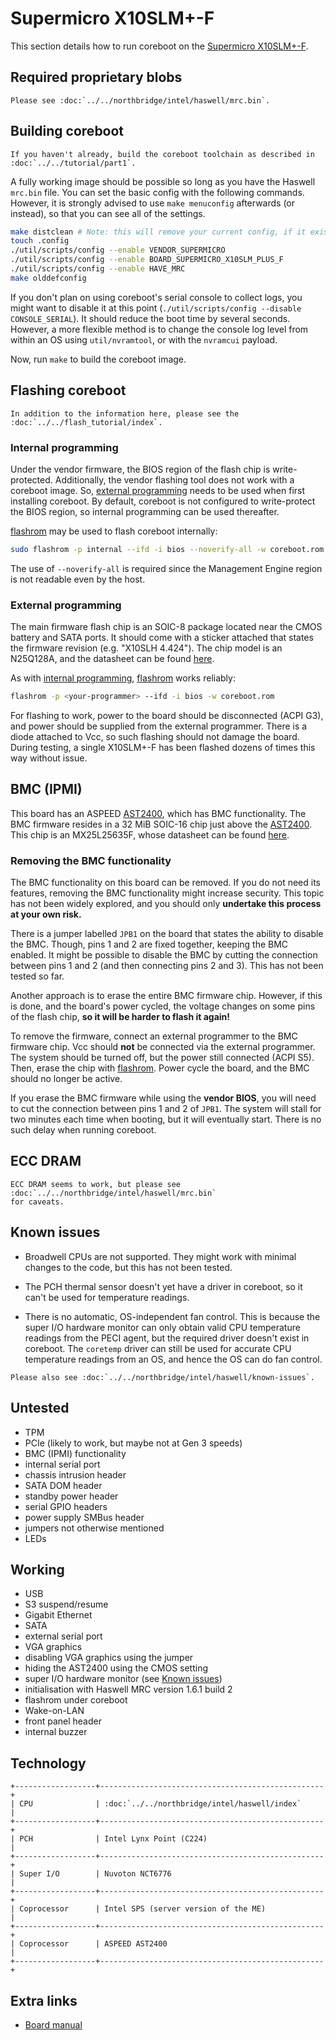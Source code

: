 # Supermicro X10SLM+-F

This section details how to run coreboot on the [Supermicro X10SLM+-F].

## Required proprietary blobs

```eval_rst
Please see :doc:`../../northbridge/intel/haswell/mrc.bin`.
```

## Building coreboot

```eval_rst
If you haven't already, build the coreboot toolchain as described in
:doc:`../../tutorial/part1`.
```

A fully working image should be possible so long as you have the
Haswell `mrc.bin` file. You can set the basic config with the following
commands. However, it is strongly advised to use `make menuconfig`
afterwards (or instead), so that you can see all of the settings.

```bash
make distclean # Note: this will remove your current config, if it exists.
touch .config
./util/scripts/config --enable VENDOR_SUPERMICRO
./util/scripts/config --enable BOARD_SUPERMICRO_X10SLM_PLUS_F
./util/scripts/config --enable HAVE_MRC
make olddefconfig
```

If you don't plan on using coreboot's serial console to collect logs,
you might want to disable it at this point (`./util/scripts/config
--disable CONSOLE_SERIAL`). It should reduce the boot time by several
seconds. However, a more flexible method is to change the console log
level from within an OS using `util/nvramtool`, or with the `nvramcui`
payload.

Now, run `make` to build the coreboot image.

## Flashing coreboot

```eval_rst
In addition to the information here, please see the
:doc:`../../flash_tutorial/index`.
```

### Internal programming

Under the vendor firmware, the BIOS region of the flash chip is
write-protected. Additionally, the vendor flashing tool does not work
with a coreboot image. So, [external programming](#external-programming)
needs to be used when first installing coreboot. By default, coreboot is
not configured to write-protect the BIOS region, so internal programming
can be used thereafter.

[flashrom] may be used to flash coreboot internally:

```bash
sudo flashrom -p internal --ifd -i bios --noverify-all -w coreboot.rom
```

The use of `--noverify-all` is required since the Management Engine
region is not readable even by the host.

### External programming

The main firmware flash chip is an SOIC-8 package located near the CMOS
battery and SATA ports. It should come with a sticker attached that
states the firmware revision (e.g. "X10SLH 4.424"). The chip model is
an N25Q128A, and the datasheet can be found [here][N25Q128A].

As with [internal programming](#internal-programming), [flashrom] works
reliably:

```bash
flashrom -p <your-programmer> --ifd -i bios -w coreboot.rom
```

For flashing to work, power to the board should be disconnected (ACPI
G3), and power should be supplied from the external programmer. There is
a diode attached to Vcc, so such flashing should not damage the board.
During testing, a single X10SLM+-F has been flashed dozens of times this
way without issue.

## BMC (IPMI)

This board has an ASPEED [AST2400], which has BMC functionality. The
BMC firmware resides in a 32 MiB SOIC-16 chip just above the [AST2400].
This chip is an MX25L25635F, whose datasheet can be found
[here][MX25L25635F].

### Removing the BMC functionality

The BMC functionality on this board can be removed. If you do not need
its features, removing the BMC functionality might increase security.
This topic has not been widely explored, and you should only **undertake
this process at your own risk.**

There is a jumper labelled `JPB1` on the board that states the ability
to disable the BMC. Though, pins 1 and 2 are fixed together, keeping
the BMC enabled. It might be possible to disable the BMC by cutting the
connection between pins 1 and 2 (and then connecting pins 2 and 3). This
has not been tested so far.

Another approach is to erase the entire BMC firmware chip. However, if
this is done, and the board's power cycled, the voltage changes on some
pins of the flash chip, **so it will be harder to flash it again!**

To remove the firmware, connect an external programmer to the BMC
firmware chip. Vcc should **not** be connected via the external
programmer. The system should be turned off, but the power still
connected (ACPI S5). Then, erase the chip with [flashrom]. Power cycle
the board, and the BMC should no longer be active.

If you erase the BMC firmware while using the **vendor BIOS**, you
will need to cut the connection between pins 1 and 2 of `JPB1`. The
system will stall for two minutes each time when booting, but it will
eventually start. There is no such delay when running coreboot.

## ECC DRAM

```eval_rst
ECC DRAM seems to work, but please see
:doc:`../../northbridge/intel/haswell/mrc.bin`
for caveats.
```

## Known issues

- Broadwell CPUs are not supported. They might work with minimal changes
  to the code, but this has not been tested.

- The PCH thermal sensor doesn't yet have a driver in coreboot, so it
  can't be used for temperature readings.

- There is no automatic, OS-independent fan control. This is because
  the super I/O hardware monitor can only obtain valid CPU temperature
  readings from the PECI agent, but the required driver doesn't exist
  in coreboot. The `coretemp` driver can still be used for accurate CPU
  temperature readings from an OS, and hence the OS can do fan control.

```eval_rst
Please also see :doc:`../../northbridge/intel/haswell/known-issues`.
```

## Untested

- TPM
- PCIe (likely to work, but maybe not at Gen 3 speeds)
- BMC (IPMI) functionality
- internal serial port
- chassis intrusion header
- SATA DOM header
- standby power header
- serial GPIO headers
- power supply SMBus header
- jumpers not otherwise mentioned
- LEDs

## Working

- USB
- S3 suspend/resume
- Gigabit Ethernet
- SATA
- external serial port
- VGA graphics
- disabling VGA graphics using the jumper
- hiding the AST2400 using the CMOS setting
- super I/O hardware monitor (see [Known issues](#known-issues))
- initialisation with Haswell MRC version 1.6.1 build 2
- flashrom under coreboot
- Wake-on-LAN
- front panel header
- internal buzzer

## Technology

```eval_rst
+------------------+--------------------------------------------------+
| CPU              | :doc:`../../northbridge/intel/haswell/index`     |
+------------------+--------------------------------------------------+
| PCH              | Intel Lynx Point (C224)                          |
+------------------+--------------------------------------------------+
| Super I/O        | Nuvoton NCT6776                                  |
+------------------+--------------------------------------------------+
| Coprocessor      | Intel SPS (server version of the ME)             |
+------------------+--------------------------------------------------+
| Coprocessor      | ASPEED AST2400                                   |
+------------------+--------------------------------------------------+
```

## Extra links

- [Board manual]

[AST2400]: https://www.aspeedtech.com/products.php?fPath=20&rId=376
[Board manual]: https://www.supermicro.com/manuals/motherboard/C224/MNL-1500.pdf
[flashrom]: https://flashrom.org/Flashrom
[MX25L25635F]: https://media.digikey.com/pdf/Data%20Sheets/Macronix/MX25L25635F.pdf
[N25Q128A]: https://www.micron.com/~/media/Documents/Products/Data%20Sheet/NOR%20Flash/Serial%20NOR/N25Q/n25q_128mb_3v_65nm.pdf
[Supermicro X10SLM+-F]: https://www.supermicro.com/products/motherboard/xeon/c220/x10slm_-f.cfm
